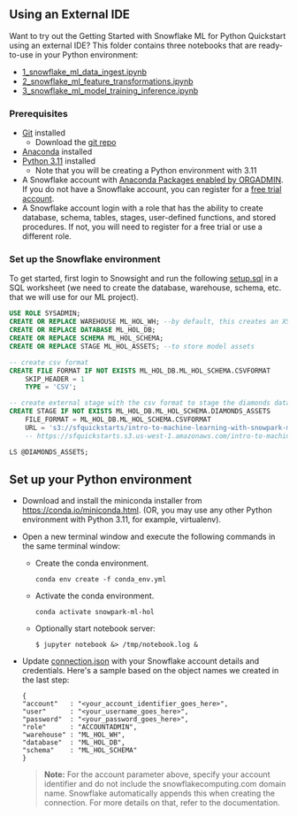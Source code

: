## Using an External IDE
Want to try out the Getting Started with Snowflake ML for Python Quickstart using an external IDE? This folder contains three notebooks that are ready-to-use in your Python environment:
- [1_snowflake_ml_data_ingest.ipynb](./1_snowflake_ml_data_ingest.ipynb)
- [2_snowflake_ml_feature_transformations.ipynb](./2_snowflake_ml_feature_transformations.ipynb)
- [3_snowflake_ml_model_training_inference.ipynb](./3_snowflake_ml_model_training_inference.ipynb)

### Prerequisites
- [Git](https://git-scm.com/book/en/v2/Getting-Started-Installing-Git) installed
    - Download the [git repo](https://github.com/Snowflake-Labs/sfguide-intro-to-machine-learning-with-snowpark-ml-for-python)
- [Anaconda](https://www.anaconda.com/) installed
- [Python 3.11](https://www.python.org/downloads/) installed
    - Note that you will be creating a Python environment with 3.11
- A Snowflake account with [Anaconda Packages enabled by ORGADMIN](https://docs.snowflake.com/en/developer-guide/udf/python/udf-python-packages.html#using-third-party-packages-from-anaconda). If you do not have a Snowflake account, you can register for a [free trial account](https://signup.snowflake.com/).
- A Snowflake account login with a role that has the ability to create database, schema, tables, stages, user-defined functions, and stored procedures. If not, you will need to register for a free trial or use a different role.

### Set up the Snowflake environment
To get started, first login to Snowsight and run the following [setup.sql](./setup.sql) in a SQL worksheet (we need  to create the database, warehouse, schema, etc. that we will use for our ML project).
```sql
USE ROLE SYSADMIN;
CREATE OR REPLACE WAREHOUSE ML_HOL_WH; --by default, this creates an XS Standard Warehouse
CREATE OR REPLACE DATABASE ML_HOL_DB;
CREATE OR REPLACE SCHEMA ML_HOL_SCHEMA;
CREATE OR REPLACE STAGE ML_HOL_ASSETS; --to store model assets

-- create csv format
CREATE FILE FORMAT IF NOT EXISTS ML_HOL_DB.ML_HOL_SCHEMA.CSVFORMAT 
    SKIP_HEADER = 1 
    TYPE = 'CSV';

-- create external stage with the csv format to stage the diamonds dataset
CREATE STAGE IF NOT EXISTS ML_HOL_DB.ML_HOL_SCHEMA.DIAMONDS_ASSETS 
    FILE_FORMAT = ML_HOL_DB.ML_HOL_SCHEMA.CSVFORMAT 
    URL = 's3://sfquickstarts/intro-to-machine-learning-with-snowpark-ml-for-python/diamonds.csv';
    -- https://sfquickstarts.s3.us-west-1.amazonaws.com/intro-to-machine-learning-with-snowpark-ml-for-python/diamonds.csv

LS @DIAMONDS_ASSETS;

```

## Set up your Python environment

- Download and install the miniconda installer from https://conda.io/miniconda.html. (OR, you may use any other Python environment with Python 3.11, for example, virtualenv).
- Open a new terminal window and execute the following commands in the same terminal window:
    - Create the conda environment.
        ```
        conda env create -f conda_env.yml 
        ```
    - Activate the conda environment.
        ``` 
        conda activate snowpark-ml-hol 
        ```
    - Optionally start notebook server:
        ``` 
        $ jupyter notebook &> /tmp/notebook.log & 
        ```
- Update [connection.json](./connection.json) with your Snowflake account details and credentials. Here's a sample based on the object names we created in the last step:
    ```
    {
    "account"   : "<your_account_identifier_goes_here>",
    "user"      : "<your_username_goes_here>",
    "password"  : "<your_password_goes_here>",
    "role"      : "ACCOUNTADMIN",
    "warehouse" : "ML_HOL_WH",
    "database"  : "ML_HOL_DB",
    "schema"    : "ML_HOL_SCHEMA"
    }
    ```

    > **Note:** For the account parameter above, specify your account identifier and do not include the snowflakecomputing.com domain name. Snowflake automatically appends this when creating the connection. For more details on that, refer to the documentation.